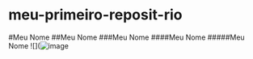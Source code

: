 # meu-primeiro-reposit-rio
#Meu Nome 
##Meu Nome 
###Meu Nome 
####Meu Nome 
#####Meu Nome 
<texto>
![](![image](https://user-images.githubusercontent.com/107185773/176663501-78c86143-ed00-4085-9885-491f2c9bf5b6.png)

